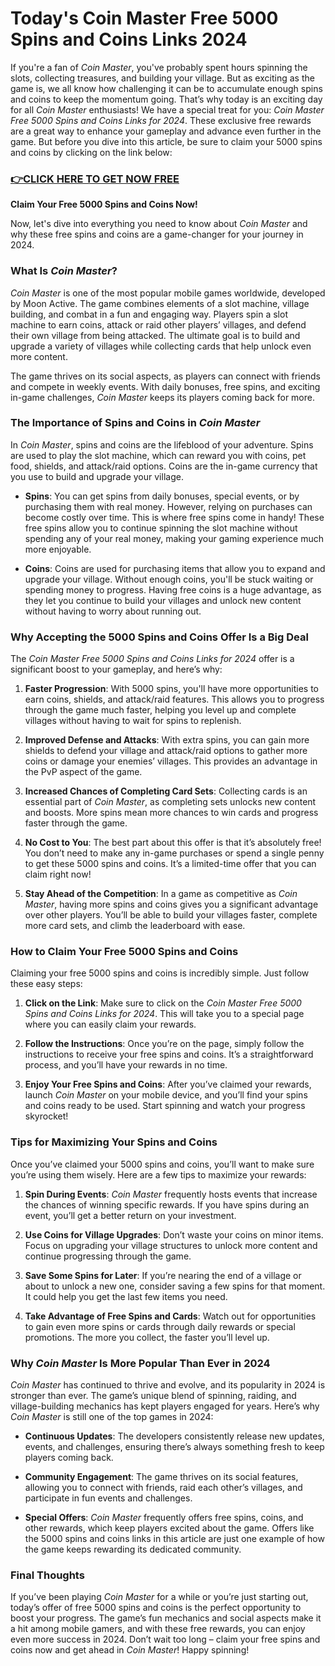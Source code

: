 # Today's Coin Master Free 5000 Spins and Coins Links 2024

If you're a fan of *Coin Master*, you've probably spent hours spinning the slots, collecting treasures, and building your village. But as exciting as the game is, we all know how challenging it can be to accumulate enough spins and coins to keep the momentum going. That’s why today is an exciting day for all *Coin Master* enthusiasts! We have a special treat for you: *Coin Master Free 5000 Spins and Coins Links for 2024*. These exclusive free rewards are a great way to enhance your gameplay and advance even further in the game. But before you dive into this article, be sure to claim your 5000 spins and coins by clicking on the link below:

### [👉CLICK HERE TO GET NOW FREE](https://freeforyou.xyz/coin/master/)

**Claim Your Free 5000 Spins and Coins Now!**

Now, let's dive into everything you need to know about *Coin Master* and why these free spins and coins are a game-changer for your journey in 2024.

### What Is *Coin Master*?

*Coin Master* is one of the most popular mobile games worldwide, developed by Moon Active. The game combines elements of a slot machine, village building, and combat in a fun and engaging way. Players spin a slot machine to earn coins, attack or raid other players’ villages, and defend their own village from being attacked. The ultimate goal is to build and upgrade a variety of villages while collecting cards that help unlock even more content.

The game thrives on its social aspects, as players can connect with friends and compete in weekly events. With daily bonuses, free spins, and exciting in-game challenges, *Coin Master* keeps its players coming back for more.

### The Importance of Spins and Coins in *Coin Master*

In *Coin Master*, spins and coins are the lifeblood of your adventure. Spins are used to play the slot machine, which can reward you with coins, pet food, shields, and attack/raid options. Coins are the in-game currency that you use to build and upgrade your village.

- **Spins**: You can get spins from daily bonuses, special events, or by purchasing them with real money. However, relying on purchases can become costly over time. This is where free spins come in handy! These free spins allow you to continue spinning the slot machine without spending any of your real money, making your gaming experience much more enjoyable.

- **Coins**: Coins are used for purchasing items that allow you to expand and upgrade your village. Without enough coins, you'll be stuck waiting or spending money to progress. Having free coins is a huge advantage, as they let you continue to build your villages and unlock new content without having to worry about running out.

### Why Accepting the 5000 Spins and Coins Offer Is a Big Deal

The *Coin Master Free 5000 Spins and Coins Links for 2024* offer is a significant boost to your gameplay, and here’s why:

1. **Faster Progression**: With 5000 spins, you'll have more opportunities to earn coins, shields, and attack/raid features. This allows you to progress through the game much faster, helping you level up and complete villages without having to wait for spins to replenish.

2. **Improved Defense and Attacks**: With extra spins, you can gain more shields to defend your village and attack/raid options to gather more coins or damage your enemies’ villages. This provides an advantage in the PvP aspect of the game.

3. **Increased Chances of Completing Card Sets**: Collecting cards is an essential part of *Coin Master*, as completing sets unlocks new content and boosts. More spins mean more chances to win cards and progress faster through the game.

4. **No Cost to You**: The best part about this offer is that it’s absolutely free! You don’t need to make any in-game purchases or spend a single penny to get these 5000 spins and coins. It’s a limited-time offer that you can claim right now!

5. **Stay Ahead of the Competition**: In a game as competitive as *Coin Master*, having more spins and coins gives you a significant advantage over other players. You’ll be able to build your villages faster, complete more card sets, and climb the leaderboard with ease.

### How to Claim Your Free 5000 Spins and Coins

Claiming your free 5000 spins and coins is incredibly simple. Just follow these easy steps:

1. **Click on the Link**: Make sure to click on the *Coin Master Free 5000 Spins and Coins Links for 2024*. This will take you to a special page where you can easily claim your rewards.
  
2. **Follow the Instructions**: Once you’re on the page, simply follow the instructions to receive your free spins and coins. It’s a straightforward process, and you’ll have your rewards in no time.

3. **Enjoy Your Free Spins and Coins**: After you’ve claimed your rewards, launch *Coin Master* on your mobile device, and you’ll find your spins and coins ready to be used. Start spinning and watch your progress skyrocket!

### Tips for Maximizing Your Spins and Coins

Once you’ve claimed your 5000 spins and coins, you’ll want to make sure you’re using them wisely. Here are a few tips to maximize your rewards:

1. **Spin During Events**: *Coin Master* frequently hosts events that increase the chances of winning specific rewards. If you have spins during an event, you’ll get a better return on your investment.

2. **Use Coins for Village Upgrades**: Don’t waste your coins on minor items. Focus on upgrading your village structures to unlock more content and continue progressing through the game.

3. **Save Some Spins for Later**: If you’re nearing the end of a village or about to unlock a new one, consider saving a few spins for that moment. It could help you get the last few items you need.

4. **Take Advantage of Free Spins and Cards**: Watch out for opportunities to gain even more spins or cards through daily rewards or special promotions. The more you collect, the faster you’ll level up.

### Why *Coin Master* Is More Popular Than Ever in 2024

*Coin Master* has continued to thrive and evolve, and its popularity in 2024 is stronger than ever. The game’s unique blend of spinning, raiding, and village-building mechanics has kept players engaged for years. Here’s why *Coin Master* is still one of the top games in 2024:

- **Continuous Updates**: The developers consistently release new updates, events, and challenges, ensuring there’s always something fresh to keep players coming back.

- **Community Engagement**: The game thrives on its social features, allowing you to connect with friends, raid each other’s villages, and participate in fun events and challenges.

- **Special Offers**: *Coin Master* frequently offers free spins, coins, and other rewards, which keep players excited about the game. Offers like the 5000 spins and coins links in this article are just one example of how the game keeps rewarding its dedicated community.

### Final Thoughts

If you’ve been playing *Coin Master* for a while or you’re just starting out, today’s offer of free 5000 spins and coins is the perfect opportunity to boost your progress. The game’s fun mechanics and social aspects make it a hit among mobile gamers, and with these free rewards, you can enjoy even more success in 2024. Don’t wait too long – claim your free spins and coins now and get ahead in *Coin Master*! Happy spinning!
